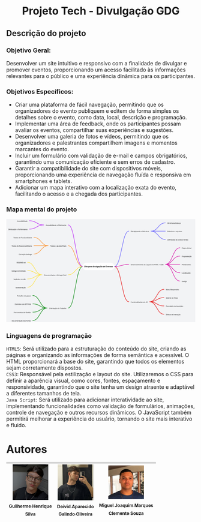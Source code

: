 <h1 align="center">Projeto Tech - Divulgação GDG</h1>

## Descrição do projeto

### Objetivo Geral:

Desenvolver um site intuitivo e responsivo com a finalidade de divulgar e promover eventos, proporcionando um acesso facilitado às informações relevantes para o público e uma experiência dinâmica para os participantes.

### Objetivos Específicos:
- Criar uma plataforma de fácil navegação, permitindo que os organizadores do evento publiquem e editem de forma simples os detalhes sobre o evento, como data, local, descrição e programação.
- Implementar uma área de feedback, onde os participantes possam avaliar os eventos, compartilhar suas experiências e sugestões.
- Desenvolver uma galeria de fotos e vídeos, permitindo que os organizadores e palestrantes compartilhem imagens e momentos marcantes do evento.
- Incluir um formulário com validação de e-mail e campos obrigatórios, garantindo uma comunicação eficiente e sem erros de cadastro.
- Garantir a compatibilidade do site com dispositivos móveis, proporcionando uma experiência de navegação fluída e responsiva em smartphones e tablets.
- Adicionar um mapa interativo com a localização exata do evento, facilitando o acesso e a chegada dos participantes.

### Mapa mental do projeto
<img src="mapa_mental.png">

### Linguagens de programação

``HTML5``: Será utilizado para a estruturação do conteúdo do site, criando as páginas e organizando as informações de forma semântica e acessível. O HTML proporcionará a base do site, garantindo que todos os elementos sejam corretamente dispostos.  
``CSS3``: Responsável pela estilização e layout do site. Utilizaremos o CSS para definir a aparência visual, como cores, fontes, espaçamento e responsividade, garantindo que o site tenha um design atraente e adaptável a diferentes tamanhos de tela.  
``Java Script``: Será utilizado para adicionar interatividade ao site, implementando funcionalidades como validação de formulários, animações, controle de navegação e outros recursos dinâmicos. O JavaScript também permitirá melhorar a experiência do usuário, tornando o site mais interativo e fluido.

# Autores

[<img src="perfil.jpg" width=95><br><sub>Guilherme Henrique <br>Silva</sub>](https://github.com/Guilherme-Henr-Silva) |  [<img src="Deivid.jpg" width=95><br><sub>Deivid Aparecido <br>Galindo Oliveira</sub>](https://github.com/DeividGalindo) | [<img src="Miguel.jpg" width=95><br><sub>Miguel Joaquim Marques <br>Clemente Souza</sub>](https://github.com/Miguel537)
| :---: | :---: | :---: |